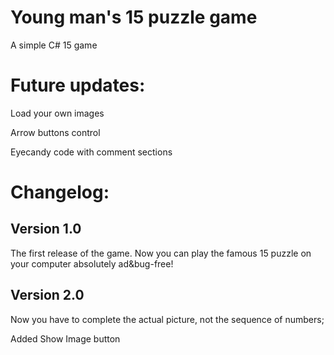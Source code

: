# Young man's 15 puzzle game
A simple C# 15 game

# Future updates:
 Load your own images
 
 Arrow buttons control
 
 Eyecandy code with comment sections

# Changelog:

## Version 1.0
The first release of the game. Now you can play the famous 15 puzzle on your computer absolutely ad&bug-free!

## Version 2.0
Now you have to complete the actual picture, not the sequence of numbers;

Added Show Image button
